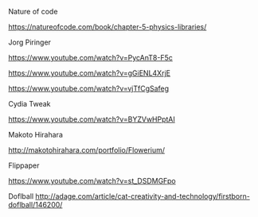 Nature of code

https://natureofcode.com/book/chapter-5-physics-libraries/


Jorg Piringer

https://www.youtube.com/watch?v=PycAnT8-F5c

https://www.youtube.com/watch?v=gGiENL4XrjE

https://www.youtube.com/watch?v=vjTfCgSafeg


Cydia Tweak

https://www.youtube.com/watch?v=BYZVwHPptAI


Makoto Hirahara

http://makotohirahara.com/portfolio/Flowerium/


Flippaper

https://www.youtube.com/watch?v=st_DSDMGFpo


Doflball
http://adage.com/article/cat-creativity-and-technology/firstborn-doflball/146200/
